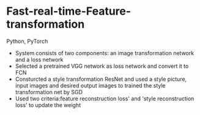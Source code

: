 # Fast-real-time-Feature-transformation
Python, PyTorch
- System consists of two components: an image transformation network  and a loss network  
- Selected a pretrained  VGG network as loss network and convert it to FCN 
- Consturcted a style transformation ResNet and used a style picture, input images and desired output images to trained the style transformation net by SGD
- Used two criteria:feature reconstruction loss' and 'style reconstruction loss' to update the weight
